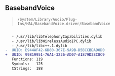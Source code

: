 ## BasebandVoice

> `/System/Library/Audio/Plug-Ins/HAL/BasebandVoice.driver/BasebandVoice`

```diff

   - /usr/lib/libTelephonyCapabilities.dylib
   - /usr/lib/libWirelessAudioIPC.dylib
   - /usr/lib/libc++.1.dylib
-  UUID: E944AF42-6D80-367E-9A9B-D5BCCBDA90D0
+  UUID: 99819951-76A1-3226-AD07-A1879D2EC8C9
   Functions: 119
   Symbols:   125
   CStrings:  188

```
